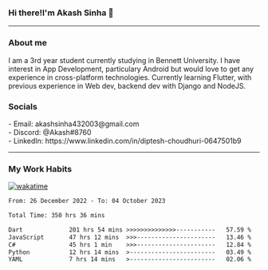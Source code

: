 <h3>Hi there!I'm Akash Sinha 👋</h3>

--- 

<h3>About me</h3>
I am a 3rd year student currently studying in Bennett University. I have interest in App Development, particulary Android but would love to get any experience in cross-platform technologies. Currently learning Flutter, with previous experience in Web dev, backend dev with Django and NodeJS.

<h3>Socials</h3>
 - Email: akashsinha432003@gmail.com<br>
 - Discord: @Akash#8760<br>
 - LinkedIn: https://www.linkedin.com/in/diptesh-choudhuri-0647501b9<br>


---

<h3>My Work Habits</h3>

[![wakatime](https://wakatime.com/badge/user/938b2951-49cf-4810-9b9e-c17cde3d3343.svg)](https://wakatime.com/@938b2951-49cf-4810-9b9e-c17cde3d3343)

<!--START_SECTION:waka-->

```txt
From: 26 December 2022 - To: 04 October 2023

Total Time: 350 hrs 36 mins

Dart             201 hrs 54 mins >>>>>>>>>>>>>>-----------   57.59 %
JavaScript       47 hrs 12 mins  >>>----------------------   13.46 %
C#               45 hrs 1 min    >>>----------------------   12.84 %
Python           12 hrs 14 mins  >------------------------   03.49 %
YAML             7 hrs 14 mins   >------------------------   02.06 %
```

<!--END_SECTION:waka-->

